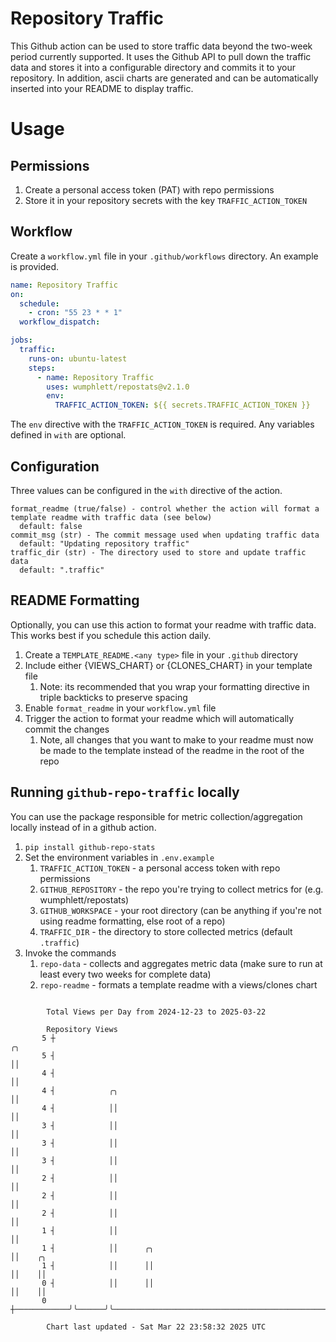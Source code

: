 # Repository Traffic

This Github action can be used to store traffic data beyond the two-week period currently supported.
It uses the Github API to pull down the traffic data and stores it into a configurable directory and commits it to your 
repository. In addition, ascii charts are generated and can be automatically inserted into your README to display traffic.

# Usage
## Permissions
1. Create a personal access token (PAT) with repo permissions
2. Store it in your repository secrets with the key `TRAFFIC_ACTION_TOKEN`

## Workflow
Create a `workflow.yml` file in your `.github/workflows` directory. An example is provided.

```yaml
name: Repository Traffic
on:
  schedule:
    - cron: "55 23 * * 1"
  workflow_dispatch:

jobs:
  traffic:
    runs-on: ubuntu-latest
    steps:
      - name: Repository Traffic
        uses: wumphlett/repostats@v2.1.0
        env:
          TRAFFIC_ACTION_TOKEN: ${{ secrets.TRAFFIC_ACTION_TOKEN }}
```
The `env` directive with the `TRAFFIC_ACTION_TOKEN` is required. Any variables defined in `with` are optional.

## Configuration
Three values can be configured in the `with` directive of the action.
```
format_readme (true/false) - control whether the action will format a template readme with traffic data (see below)
  default: false
commit_msg (str) - The commit message used when updating traffic data
  default: "Updating repository traffic"
traffic_dir (str) - The directory used to store and update traffic data
  default: ".traffic"
```

## README Formatting
Optionally, you can use this action to format your readme with traffic data. This works best if you schedule this action
daily.

1. Create a `TEMPLATE_README.<any type>` file in your `.github` directory
2. Include either {VIEWS_CHART} or {CLONES_CHART} in your template file
   1. Note: its recommended that you wrap your formatting directive in triple backticks to preserve spacing
3. Enable `format_readme` in your `workflow.yml` file
4. Trigger the action to format your readme which will automatically commit the changes
   1. Note, all changes that you want to make to your readme must now be made to the template instead of the readme in the root of the repo

## Running `github-repo-traffic` locally
You can use the package responsible for metric collection/aggregation locally instead of in a github action.

1. `pip install github-repo-stats`
2. Set the environment variables in `.env.example`
   1. `TRAFFIC_ACTION_TOKEN` - a personal access token with repo permissions
   2. `GITHUB_REPOSITORY` - the repo you're trying to collect metrics for (e.g. wumphlett/repostats)
   3. `GITHUB_WORKSPACE` - your root directory (can be anything if you're not using readme formatting, else root of a repo)
   4. `TRAFFIC_DIR` - the directory to store collected metrics (default `.traffic`)
3. Invoke the commands
   1. `repo-data` - collects and aggregates metric data (make sure to run at least every two weeks for complete data)
   2. `repo-readme` - formats a template readme with a views/clones chart

```

        Total Views per Day from 2024-12-23 to 2025-03-22

        Repository Views
       5 ┼                                                                               ╭╮
       5 ┤                                                                               ││
       4 ┤                                                                               ││
       4 ┤            ╭╮                                                                 ││
       4 ┤            ││                                                                 ││
       3 ┤            ││                                                                 ││
       3 ┤            ││                                                                 ││
       3 ┤            ││                                                                 ││
       2 ┤            ││                                                                 ││
       2 ┤            ││                                                                 ││
       2 ┤            ││                                                                 ││
       1 ┤            ││                                                                 ││
       1 ┤            ││      ╭╮                                                         ││    ╭╮
       1 ┤            ││      ││                                                         ││    ││
       0 ┤            ││      ││                                                         ││    ││
       0 ┼────────────╯╰──────╯╰─────────────────────────────────────────────────────────╯╰────╯╰──

        Chart last updated - Sat Mar 22 23:58:32 2025 UTC
        
```
